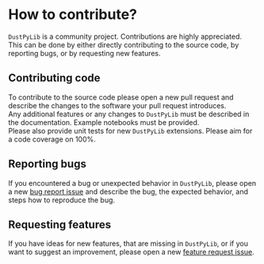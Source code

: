 # How to contribute?

`DustPyLib` is a community project. Contributions are highly appreciated.  
This can be done by either directly contributing to the source code, by reporting bugs, or by requesting new features.

## Contributing code

To contribute to the source code please open a new pull request and describe the changes to the software your pull request introduces.  
Any additional features or any changes to `DustPyLib` must be described in the documentation. Example notebooks must be provided.  
Please also provide unit tests for new `DustPyLib` extensions. Please aim for a code coverage on 100%.

## Reporting bugs

If you encountered a bug or unexpected behavior in `DustPyLib`, please open a new [bug report issue](https://github.com/stammler/dustpylib/issues/new?template=bug_report.md&title=[BUG]+Descriptive+title+of+the+bug+report) and describe the bug, the expected behavior, and steps how to reproduce the bug.

## Requesting features

If you have ideas for new features, that are missing in `DustPyLib`, or if you want to suggest an improvement, please open a new [feature request issue](https://github.com/stammler/dustpylib/issues/new?template=feature_request.md&title=[FEATURE]+Descriptive+title+of+the+feature+request).
